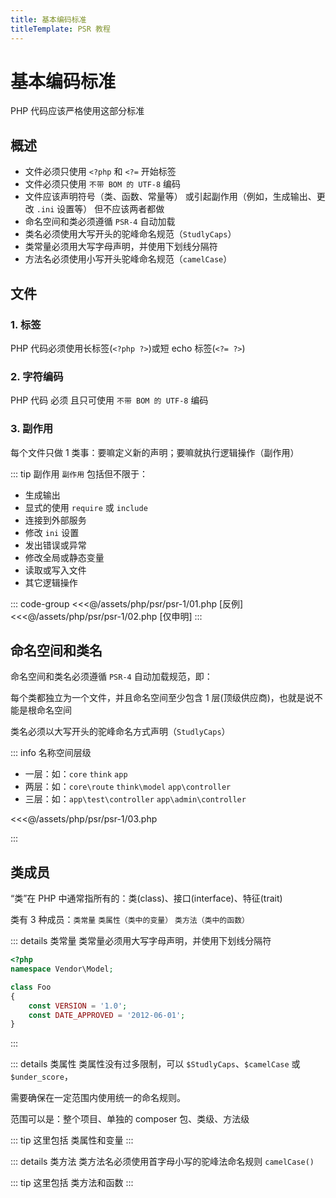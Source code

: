 ```yaml
---
title: 基本编码标准
titleTemplate: PSR 教程
---
```


# 基本编码标准

PHP 代码应该严格使用这部分标准

## 概述

- 文件必须只使用 `<?php` 和 `<?=` 开始标签
- 文件必须只使用 `不带 BOM 的 UTF-8` 编码
- 文件应该声明符号（类、函数、常量等） 或引起副作用（例如，生成输出、更改 `.ini` 设置等） 但不应该两者都做
- 命名空间和类必须遵循 `PSR-4` 自动加载
- 类名必须使用大写开头的驼峰命名规范（`StudlyCaps`）
- 类常量必须用大写字母声明，并使用下划线分隔符
- 方法名必须使用小写开头驼峰命名规范（`camelCase`）

## 文件

### 1. 标签

PHP 代码必须使用长标签(`<?php ?>`)或短 echo 标签(`<?= ?>`)

### 2. 字符编码

PHP 代码 必须 且只可使用 `不带 BOM 的 UTF-8` 编码

### 3. 副作用

每个文件只做 1 类事：要嘛定义新的声明；要嘛就执行逻辑操作（副作用）

::: tip 副作用
`副作用` 包括但不限于：

- 生成输出
- 显式的使用 `require` 或 `include`
- 连接到外部服务
- 修改 `ini` 设置
- 发出错误或异常
- 修改全局或静态变量
- 读取或写入文件
- 其它逻辑操作

::: code-group
<<<@/assets/php/psr/psr-1/01.php [反例]
<<<@/assets/php/psr/psr-1/02.php [仅申明]
:::

## 命名空间和类名

命名空间和类名必须遵循 `PSR-4` 自动加载规范，即：

每个类都独立为一个文件，并且命名空间至少包含 1 层(顶级供应商)，也就是说不能是根命名空间

类名必须以大写开头的驼峰命名方式声明（`StudlyCaps`）

::: info 名称空间层级

- 一层：如：`core` `think` `app`
- 两层：如：`core\route` `think\model` `app\controller`
- 三层：如：`app\test\controller` `app\admin\controller`

<<<@/assets/php/psr/psr-1/03.php

:::

## 类成员

“类”在 PHP 中通常指所有的：类(class)、接口(interface)、特征(trait)

类有 3 种成员：`类常量` `类属性（类中的变量）` `类方法（类中的函数）`

::: details 类常量
类常量必须用大写字母声明，并使用下划线分隔符

```php
<?php
namespace Vendor\Model;

class Foo
{
    const VERSION = '1.0';
    const DATE_APPROVED = '2012-06-01';
}
```

:::

::: details 类属性
类属性没有过多限制，可以 `$StudlyCaps`、`$camelCase` 或 `$under_score`，

需要确保在一定范围内使用统一的命名规则。

范围可以是：整个项目、单独的 composer 包、类级、方法级

::: tip 这里包括 类属性和变量
:::

::: details 类方法
类方法名必须使用首字母小写的驼峰法命名规则 `camelCase()`

::: tip 这里包括 类方法和函数
:::
